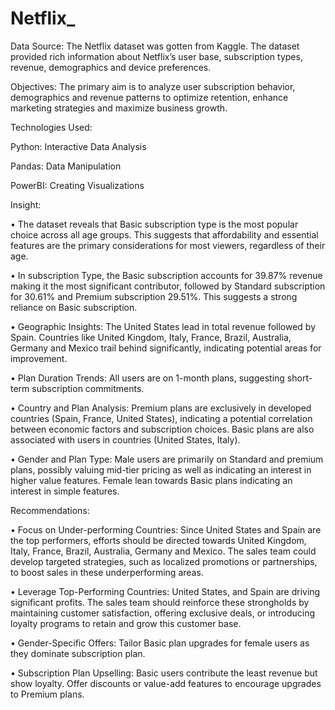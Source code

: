# Netflix_
Data Source: The Netflix dataset was gotten from Kaggle.
The dataset provided rich information about Netflix’s user base, subscription types, revenue, demographics and device preferences. 

Objectives:
The primary aim is to analyze user subscription behavior, demographics and revenue patterns to optimize retention, enhance marketing strategies and maximize business growth.

Technologies Used:

Python:  Interactive Data Analysis

Pandas:  Data Manipulation

PowerBI: Creating Visualizations 

Insight:

•	The dataset reveals that Basic subscription type is the most popular choice across all age groups.  This suggests that affordability and essential features are the primary considerations for most viewers, regardless of their age.

•	In subscription Type, the Basic subscription accounts for 39.87% revenue making it the most significant contributor, followed by Standard subscription for 30.61% and Premium subscription 29.51%. This suggests a strong reliance on Basic subscription.

•	Geographic Insights: The United States lead in total revenue followed by Spain. Countries like United Kingdom, Italy, France, Brazil, Australia, Germany and Mexico trail behind significantly, indicating potential areas for improvement.

•	Plan Duration Trends: All users are on 1-month plans, suggesting short-term subscription commitments.

•	Country and Plan Analysis: Premium plans are exclusively in developed countries (Spain, France, United States), indicating a potential correlation between economic factors and subscription choices.
Basic plans are also associated with users in countries (United States, Italy).

•	Gender and Plan Type: Male users are primarily on Standard and premium plans, possibly valuing mid-tier pricing as well as indicating an interest in higher value features.
Female lean towards Basic plans indicating an interest in simple features.

Recommendations:

•	Focus on Under-performing Countries: Since United States and Spain are the top performers, efforts should be directed towards United Kingdom, Italy, France, Brazil, Australia, Germany and Mexico. The sales team could develop targeted strategies, such as localized promotions or partnerships, to boost sales in these underperforming areas.

•	Leverage Top-Performing Countries: United States, and Spain are driving significant profits. The sales team should reinforce these strongholds by maintaining customer satisfaction, offering exclusive deals, or introducing loyalty programs to retain and grow this customer base.

•	Gender-Specific Offers: Tailor Basic plan upgrades for female users as they dominate subscription plan.

•	Subscription Plan Upselling: Basic users contribute the least revenue but show loyalty. Offer discounts or value-add features to encourage upgrades to Premium plans.
 

